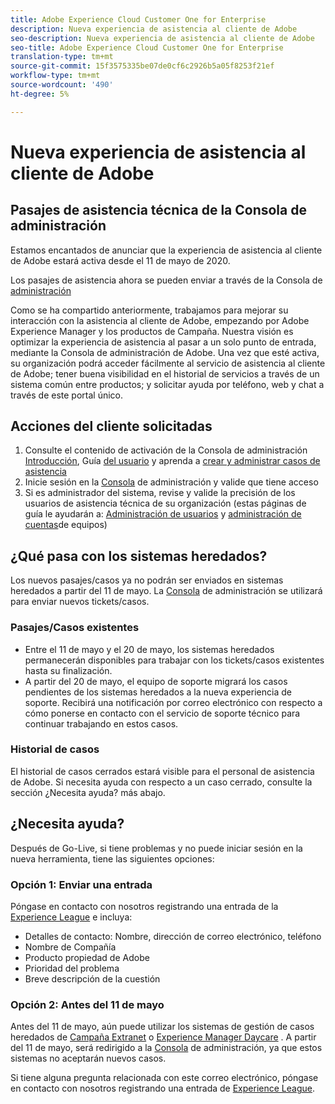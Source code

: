 ```yaml
---
title: Adobe Experience Cloud Customer One for Enterprise
description: Nueva experiencia de asistencia al cliente de Adobe
seo-description: Nueva experiencia de asistencia al cliente de Adobe
seo-title: Adobe Experience Cloud Customer One for Enterprise
translation-type: tm+mt
source-git-commit: 15f3575335be07de0cf6c2926b5a05f8253f21ef
workflow-type: tm+mt
source-wordcount: '490'
ht-degree: 5%

---
```



# Nueva experiencia de asistencia al cliente de Adobe

## Pasajes de asistencia técnica de la Consola de administración

Estamos encantados de anunciar que la experiencia de asistencia al cliente de Adobe estará activa desde el 11 de mayo de 2020.

Los pasajes de asistencia ahora se pueden enviar a través de la Consola de [administración](https://adminconsole.adobe.com/)

Como se ha compartido anteriormente, trabajamos para mejorar su interacción con la asistencia al cliente de Adobe, empezando por Adobe Experience Manager y los productos de Campaña. Nuestra visión es optimizar la experiencia de asistencia al pasar a un solo punto de entrada, mediante la Consola de administración de Adobe. Una vez que esté activa, su organización podrá acceder fácilmente al servicio de asistencia al cliente de Adobe; tener buena visibilidad en el historial de servicios a través de un sistema común entre productos; y solicitar ayuda por teléfono, web y chat a través de este portal único.

## Acciones del cliente solicitadas

1. Consulte el contenido de activación de la Consola de administración [Introducción](https://helpx.adobe.com/enterprise/get-started.html), Guía [del usuario](https://helpx.adobe.com/enterprise/managing/user-guide.html) y aprenda a [crear y administrar casos de asistencia](https://helpx.adobe.com/enterprise/using/support-and-expert-services.html)
1. Inicie sesión en la [Consola](https://adminconsole.adobe.com/) de administración y valide que tiene acceso
1. Si es administrador del sistema, revise y valide la precisión de los usuarios de asistencia técnica de su organización (estas páginas de guía le ayudarán a: [Administración de usuarios](https://helpx.adobe.com/enterprise/using/users.html) y [administración de cuentas](https://helpx.adobe.com/enterprise/using/accounts.html)de equipos)

## ¿Qué pasa con los sistemas heredados?

Los nuevos pasajes/casos ya no podrán ser enviados en sistemas heredados a partir del 11 de mayo.  La [Consola](https://adminconsole.adobe.com/) de administración se utilizará para enviar nuevos tickets/casos.

### Pasajes/Casos existentes

* Entre el 11 de mayo y el 20 de mayo, los sistemas heredados permanecerán disponibles para trabajar con los tickets/casos existentes hasta su finalización.
* A partir del 20 de mayo, el equipo de soporte migrará los casos pendientes de los sistemas heredados a la nueva experiencia de soporte.  Recibirá una notificación por correo electrónico con respecto a cómo ponerse en contacto con el servicio de soporte técnico para continuar trabajando en estos casos.

### Historial de casos

El historial de casos cerrados estará visible para el personal de asistencia de Adobe.  Si necesita ayuda con respecto a un caso cerrado, consulte la sección ¿Necesita ayuda? más abajo.

## ¿Necesita ayuda?

Después de Go-Live, si tiene problemas y no puede iniciar sesión en la nueva herramienta, tiene las siguientes opciones:

### Opción 1: Enviar una entrada

Póngase en contacto con nosotros registrando una entrada de la [Experience League](https://experienceleague.adobe.com/?support-solution=General#support) e incluya:

* Detalles de contacto: Nombre, dirección de correo electrónico, teléfono
* Nombre de Compañía
* Producto propiedad de Adobe
* Prioridad del problema
* Breve descripción de la cuestión

### Opción 2: Antes del 11 de mayo

Antes del 11 de mayo, aún puede utilizar los sistemas de gestión de casos heredados de [Campaña Extranet](https://support.neolane.net/webApp/extranetLogin) o [Experience Manager Daycare](https://daycare.day.com/home.html) .  A partir del 11 de mayo, será redirigido a la [Consola](https://adminconsole.adobe.com/) de administración, ya que estos sistemas no aceptarán nuevos casos.

Si tiene alguna pregunta relacionada con este correo electrónico, póngase en contacto con nosotros registrando una entrada de [Experience League](https://experienceleague.adobe.com/?support-solution=General#support).
